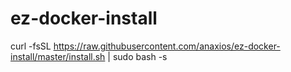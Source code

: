 # ez-docker-install

curl -fsSL https://raw.githubusercontent.com/anaxios/ez-docker-install/master/install.sh | sudo bash -s
